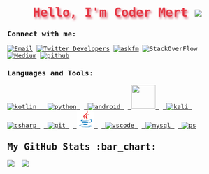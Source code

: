 <samp>
  <h1 align="center" style="color:#e63946;text-shadow: 3px 4px 4px rgba(205, 50, 70, 0.7);">Hello, I'm Coder Mert <img src="https://media.giphy.com/media/hvRJCLFzcasrR4ia7z/giphy.gif" width="50px"></h1>

  <p align="center">

<h3 >Connect with me:</h3>



<p >
<a target="_blank" href="mailto:codermert@bk.ru"><img alt="Email" src="https://img.shields.io/badge/Email-blue?style=flat&logo=mail_ru"></a>
<a target="_blank" href="https://twitter.com/codermert"><img alt="Twitter Developers" src="https://img.shields.io/badge/twitter-blue?style=flat&logo=mail_ru"></a>
<a target="_blank" href="https://ask.fm/codermertx"><img alt="askfm" src="https://img.shields.io/badge/ask.fm-red?style=flat&logo=askfm"></a>
<a target="_blank" https://stackoverflow.com/users/15413885/coder-mert"><img alt="StackOverFlow" src="https://img.shields.io/badge/StackOverFlow-gray?style=flat&logo=stackoverflow"></a>
<a target="_blank"  href="https://medium.com/@codermert"><img alt="Medium" src="https://img.shields.io/badge/Medium-gray?style=flat&logo=medium"></a>
 <a target="_blank"  href="https://github.com/codermert"><img alt="github" src="https://img.shields.io/badge/Github-gray?style=flat&logo=github"></a>
 

</p>
<h3 >Languages and Tools:</h3>
<p ><a href="https://www.python.org" target="_blank"> <img src="https://upload.wikimedia.org/wikipedia/commons/7/74/Kotlin_Icon.png" alt="kotlin" width="35" height="35"/>   &ensp;
 <a href="https://www.python.org" target="_blank"> <img src="https://upload.wikimedia.org/wikipedia/commons/thumb/c/c3/Python-logo-notext.svg/1024px-Python-logo-notext.svg.png" alt="python" width="40" height="40"/>
</a>&ensp;<a href="https://tryhackme.com/" target="_blank"> <img src="https://tryhackme.com/img/favicon.png" alt="android" width="40" height="40"/> 
 </a>&ensp;<a href="https://developer.android.com/" target="_blank"> <img src="https://developer.android.com/images/logos/android.svg" width="55" height="55"/> 
</a>&ensp;<a href="https://www.kali.org" target="_blank"> <img src="https://upload.wikimedia.org/wikipedia/commons/thumb/4/4b/Kali_Linux_2.0_wordmark.svg/1280px-Kali_Linux_2.0_wordmark.svg.png" alt="kali" width="60" height="40"/> 
</a>&ensp;<a href="https://docs.microsoft.com/en-us/dotnet/csharp/" target="_blank"> <img src="https://seeklogo.com/images/C/c-sharp-c-logo-02F17714BA-seeklogo.com.png" alt="csharp" width="35" height="40"/>
 </a>&ensp;<a href="https://git-scm.com/" target="_blank"> <img src="https://www.vectorlogo.zone/logos/git-scm/git-scm-icon.svg" alt="git" width="40" height="40"/> 
</a>&ensp;<a href="https://www.java.com" target="_blank"> <img src="https://raw.githubusercontent.com/devicons/devicon/master/icons/java/java-original.svg" alt="java" width="40" height="40"/>
 </a>&ensp;<a href="https://code.visualstudio.com" target="_blank"> <img src="https://logojinni.com/image/logos/visual%20studio%20code-687.svg" alt="vscode" width="40" height="40"/> 
</a>&ensp;<a href="https://www.mysql.com" target="_blank"> <img src="https://static.cdnlogo.com/logos/m/10/mysql.svg" alt="mysql" width="40" height="40"/>
 </a>&ensp;<a href="https://www.adobe.com/products/photoshop.html" target="_blank"> <img src="https://upload.wikimedia.org/wikipedia/commons/thumb/a/af/Adobe_Photoshop_CC_icon.svg/2101px-Adobe_Photoshop_CC_icon.svg.png" alt="ps" width="40" height="40"/> </a> 
</p>



<h2 >My GitHub Stats :bar_chart:</h2>
<p>
  <img src="https://github-readme-stats.vercel.app/api?username=codermert&show_icons=true&theme=tokyonight" height="130">&ensp;
  <img src="https://github-readme-stats.vercel.app/api/top-langs/?username=codermert&layout=compact&theme=tokyonight" height="130">
  
</p>
 



